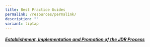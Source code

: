 ```yaml
---
title: Best Practice Guides
permalink: /resources/permalink/
description: ""
variant: tiptap
---
```

<h5><a href="/files/jdrn%20best%20practice%20guide-appd_1jan23.pdf" rel="noopener noreferrer nofollow" target="_blank">Establishment, Implementation and Promotion of the JDR Process</a></h5>
<p></p>